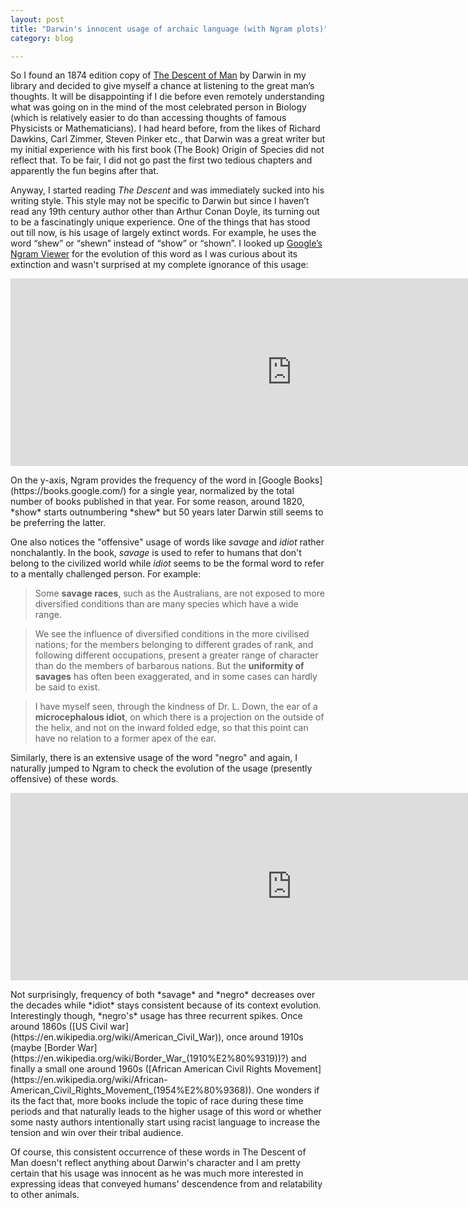 ```yaml
---
layout: post
title: "Darwin's innocent usage of archaic language (with Ngram plots)"
category: blog

---
```


So I found an 1874 edition copy of [The Descent of Man](https://en.wikipedia.org/wiki/The_Descent_of_Man,_and_Selection_in_Relation_to_Sex) by Darwin in my library and decided to give myself a chance at listening to the great man’s thoughts. It will be disappointing if I die before even remotely understanding what was going on in the mind of the most celebrated person in Biology (which is relatively easier to do than accessing thoughts of famous Physicists or Mathematicians). I had heard before, from the likes of Richard Dawkins, Carl Zimmer, Steven Pinker etc., that Darwin was a great writer but my initial experience with his first book (The Book) Origin of Species did not reflect that. To be fair, I did not go past the first two tedious chapters and apparently the fun begins after that. 

Anyway, I started reading *The Descent* and was immediately sucked into his writing style. This style may not be specific to Darwin but since I haven’t read any 19th century author other than Arthur Conan Doyle, its turning out to be a fascinatingly unique experience. One of the things that has stood out till now, is his usage of largely extinct words. For example, he uses the word “shew” or “shewn” instead of “show” or “shown”. I looked up [Google’s Ngram Viewer](http://books.google.com/ngrams) for the evolution of this word as I was curious about its extinction and wasn't surprised at my complete ignorance of this usage:

<dl>
<iframe name="ngram_chart" src="https://books.google.com/ngrams/interactive_chart?content=show%2Cshew&year_start=1800&year_end=2000&corpus=15&smoothing=3&share=&direct_url=t1%3B%2Cshow%3B%2Cc0%3B.t1%3B%2Cshew%3B%2Cc0" width=900 height=300 marginwidth=0 marginheight=0 hspace=0 vspace=0 frameborder=0 scrolling=no></iframe>
</dl>
On the y-axis, Ngram provides the frequency of the word in [Google Books](https://books.google.com/) for a single year, normalized by the total number of books published in that year. For some reason, around 1820, *show* starts outnumbering *shew* but 50 years later Darwin still seems to be preferring the latter. 

One also notices the "offensive" usage of words like *savage* and *idiot* rather nonchalantly. In the book, *savage* is used to refer to humans that don't belong to the civilized world while *idiot* seems to be the formal word to refer to a mentally challenged person. For example:

>Some **savage races**, such as the Australians, are not exposed to more diversified conditions than are many species which have a wide range.

>We see the influence of diversified conditions in the more civilised nations; for the members belonging to different grades of rank, and following different occupations, present a greater range of character than do the members of barbarous nations. But the **uniformity of savages** has often been exaggerated, and in some cases can hardly be said to exist.

>I have myself seen, through the kindness of Dr. L. Down, the ear of a **microcephalous idiot**, on which there is a projection on the outside of the helix, and not on the inward folded edge, so that this point can have no relation to a former apex of the ear.

Similarly, there is an extensive usage of the word "negro" and again, I naturally jumped to Ngram to check the evolution of the usage (presently offensive) of these words. 

<dl>
<iframe name="ngram_chart" src="https://books.google.com/ngrams/interactive_chart?content=negro%2Csavage%2Cidiot&year_start=1800&year_end=2000&corpus=15&smoothing=3&share=&direct_url=t1%3B%2Cnegro%3B%2Cc0%3B.t1%3B%2Csavage%3B%2Cc0%3B.t1%3B%2Cidiot%3B%2Cc0" width=900 height=300 marginwidth=0 marginheight=0 hspace=0 vspace=0 frameborder=0 scrolling=no></iframe>
</dl>
Not surprisingly, frequency of both *savage* and *negro* decreases over the decades while *idiot* stays consistent because of its context evolution. Interestingly though, *negro's* usage has three recurrent spikes. Once around 1860s ([US Civil war](https://en.wikipedia.org/wiki/American_Civil_War)), once around 1910s (maybe [Border War](https://en.wikipedia.org/wiki/Border_War_(1910%E2%80%9319))?) and finally a small one around 1960s ([African American Civil Rights Movement](https://en.wikipedia.org/wiki/African-American_Civil_Rights_Movement_(1954%E2%80%9368)). One wonders if its the fact that, more books include the topic of race during these time periods and that naturally leads to the higher usage of this word or whether some nasty authors intentionally start using racist language to increase the tension and win over their tribal audience. 

Of course, this consistent occurrence of these words in The Descent of Man doesn't reflect anything about Darwin's character and I am pretty certain that his usage was innocent as he was much more interested in expressing ideas that conveyed humans' descendence from and relatability to other animals. 

